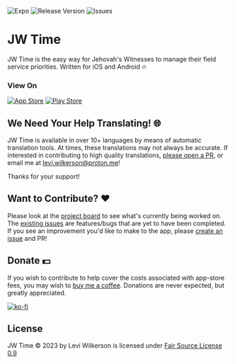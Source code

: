 ![Expo](https://img.shields.io/badge/expo-1C1E24?style=flat&logo=expo&logoColor=#D04A37)
![Release Version](https://img.shields.io/github/package-json/v/leviFrosty/JW-Time/production?label=Release%20Version&color=%231BD15D)
![Issues](https://img.shields.io/github/issues-closed/leviFrosty/JW-Time?label=Issues)

# JW Time

JW Time is the easy way for Jehovah's Witnesses to manage their field service priorities. Written for iOS and Android 🔥

### View On

[![App Store](https://img.shields.io/badge/App_Store-0D96F6?style=flat&logo=app-store&logoColor=white)](https://apps.apple.com/us/app/jw-time/id6469723047)
[![Play Store](https://img.shields.io/badge/Google_Play-414141?style=flat=google-play&logoColor=white)](https://apps.apple.com/us/app/jw-time/id6469723047)

## We Need Your Help Translating! 🌐

JW Time is available in over 10+ languages by means of automatic translation tools. At times, these translations may not always be accurate. If interested in contributing to high quality translations, [please open a PR](https://docs.github.com/en/pull-requests/collaborating-with-pull-requests), or email me at levi.wilkerson@proton.me!

Thanks for your support!

## Want to Contribute? ❤️

Please look at the [project board](https://github.com/users/leviFrosty/projects/2) to see what's currently being worked on. The [existing issues](https://github.com/leviFrosty/JW-Time/issues) are features/bugs that are yet to have been completed. If you see an improvement you'd like to make to the app, please [create an issue](https://github.com/leviFrosty/JW-Time/issues/new) and PR!

## Donate 💵

If you wish to contribute to help cover the costs associated with app-store fees, you may wish to [buy me a coffee](https://ko-fi.com/leviwilkerson). Donations are never expected, but greatly appreciated.

[![ko-fi](https://ko-fi.com/img/githubbutton_sm.svg)](https://ko-fi.com/leviwilkerson)

## License

JW Time © 2023 by Levi Wilkerson is licensed under [Fair Source License 0.9](./LICENSE)
